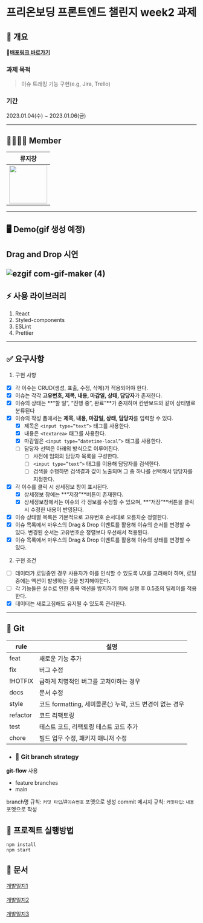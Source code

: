 # 프리온보딩 프론트엔드 챌린지 week2 과제

## 📕 개요

**📎[배포링크 바로가기](https://curious-druid-e0ce6b.netlify.app/)**

### 과제 목적

> 이슈 트래킹 기능 구현(e.g, Jira, Trello)

### 기간

2023.01.04(수) ~ 2023.01.06(금)

---

## 👨‍👩‍👧‍👦 Member

| 류지창                                                                                           |
| ------------------------------------------------------------------------------------------------ |
| <img src="https://avatars.githubusercontent.com/u/104156381?s=70&v=4" width="100" height="100"/> |
---

## 🖥 Demo(gif 생성 예정)
Drag and Drop 시연<br><br>
![ezgif com-gif-maker (4)](https://user-images.githubusercontent.com/104156381/211131418-0bb39eba-382c-494c-9b3f-f6d22735caef.gif)
---

## ⚡️ 사용 라이브러리

1. React
2. Styled-components
3. ESLint
4. Prettier

---

## ✅ 요구사항
1. 구현 사항

- [x] 각 이슈는 CRUD(생성, 표출, 수정, 삭제)가 적용되어야 한다.
- [x] 이슈는 각각 **고유번호, 제목, 내용, 마감일, 상태, 담당자**가 존재한다.
- [x] 이슈의 상태는 **“할 일”, “진행 중”, 완료”**가 존재하며 칸반보드와 같이 상태별로 분류된다
- [x] 이슈의 작성 폼에서는 **제목, 내용, 마감일, 상태, 담당자**를 입력할 수 있다.
  - [x] 제목은 `<input type=”text”>` 태그를 사용한다.
  - [x] 내용은 `<textarea>` 태그를 사용한다.
  - [x] 마감일은 `<input type=”datetime-local”>` 태그를 사용한다.
  - [ ] 담당자 선택은 아래의 방식으로 이루어진다.
    - [ ] 사전에 임의의 담당자 목록을 구성한다.
    - [ ] `<input type=”text”>` 태그를 이용해 담당자를 검색한다.
    - [ ] 검색을 수행하면 검색결과 값이 노출되며 그 중 하나를 선택해서 담당자를 지정한다.
- [x] 각 이슈를 클릭 시 상세정보 창이 표시된다.
  - [x] 상세정보 창에는 **“저장”**버튼이 존재한다.
  - [x] 상세정보창에서는 이슈의 각 정보를 수정할 수 있으며, **“저장”**버튼을 클릭 시 수정한 내용이 반영된다.
- [x] 이슈 상태별 목록은 기본적으로 고유번호 순서대로 오름차순 정렬한다.
- [x] 이슈 목록에서 마우스의 Drag & Drop 이벤트를 활용해 이슈의 순서를 변경할 수 있다. 변경된 순서는 고유번호순 정렬보다 우선해서 적용된다.
- [x] 이슈 목록에서 마우스의 Drag & Drop 이벤트를 활용해 이슈의 상태를 변경할 수 있다.

2. 구현 조건

- [ ] 데이터가 로딩중인 경우 사용자가 이를 인식할 수 있도록 UX를 고려해야 하며, 로딩 중에는 액션이 발생하는 것을 방지해야한다.
- [ ] 각 기능들은 실수로 인한 중복 액션을 방지하기 위해 실행 후 0.5초의 딜레이를 적용한다.
- [x] 데이터는 새로고침해도 유지될 수 있도록 관리한다.
---

## 🐙 Git

| rule     | 설명                                                     |
| -------- | -------------------------------------------------------- |
| feat     | 새로운 기능 추가                                         |
| fix      | 버그 수정                                                |
| !HOTFIX  | 급하게 치명적인 버그를 고쳐야하는 경우                   |
| docs     | 문서 수정                                                |
| style    | 코드 formatting, 세미콜론(;) 누락, 코드 변경이 없는 경우 |
| refactor | 코드 리팩토링                                            |
| test     | 테스트 코드, 리팩토링 테스트 코드 추가                   |
| chore    | 빌드 업무 수정, 패키지 매니저 수정                       |

- ### 📘 **Git branch strategy**

**git-flow** 사용

- feature branches
- main

branch명 규칙: `커밋 타입`/#`이슈번호` 포멧으로 생성
commit 메시지 규칙: `커밋타입`: `내용` 포멧으로 작성

## 📢 프로젝트 실행방법

```
npm install
npm start
```


## 📝 문서

[개발일지1](https://happyp.tistory.com/516)<br><br>
[개발일지2](https://happyp.tistory.com/518)<br><br>
[개발일지3](https://happyp.tistory.com/520)

